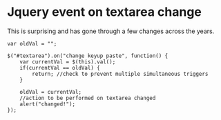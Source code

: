 ﻿# Jquery event on textarea change

This is surprising and has gone through a few changes across the years.

    var oldVal = "";

    $("#textarea").on("change keyup paste", function() {
        var currentVal = $(this).val();
        if(currentVal == oldVal) {
            return; //check to prevent multiple simultaneous triggers
        }

        oldVal = currentVal;
        //action to be performed on textarea changed
        alert("changed!");
    });
